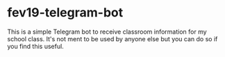 # fev19-telegram-bot

This is a simple Telegram bot to receive classroom information for my school class.
It's not ment to be used by anyone else but you can do so if you find this useful.

